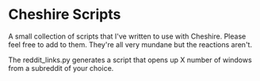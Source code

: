 Cheshire Scripts
======================

A small collection of scripts that I've written to use with Cheshire. Please feel free to add to them. They're all very mundane but the reactions aren't.

The reddit_links.py generates a script that opens up X number of windows from a subreddit of your choice.






